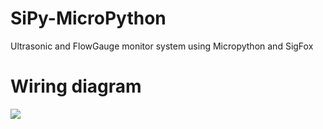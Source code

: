 # SiPy-MicroPython
Ultrasonic and FlowGauge monitor system using Micropython and SigFox

# Wiring diagram
![](https://github.com/chace1989/SiPy-MicroPython/blob/master/Wiring.png)
